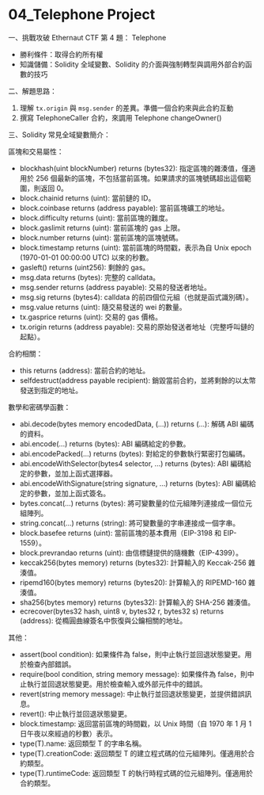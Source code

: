 # 04_Telephone Project

一、挑戰攻破 Ethernaut CTF 第 4 題： Telephone

 - 勝利條件：取得合約所有權
 - 知識儲備：Solidity 全域變數、Solidity 的介面與強制轉型與調用外部合約函數的技巧

二、解題思路：

1. 理解 ```tx.origin``` 與 ```msg.sender``` 的差異。準備一個合約來與此合約互動
2. 撰寫 TelephoneCaller 合約，來調用 Telephone changeOwner()

三、Solidity 常見全域變數簡介：

區塊和交易屬性：
- blockhash(uint blockNumber) returns (bytes32): 指定區塊的雜湊值，僅適用於 256 個最新的區塊，不包括當前區塊。如果請求的區塊號碼超出這個範圍，則返回 0。
- block.chainid returns (uint): 當前鏈的 ID。
- block.coinbase returns (address payable): 當前區塊礦工的地址。
- block.difficulty returns (uint): 當前區塊的難度。
- block.gaslimit returns (uint): 當前區塊的 gas 上限。
- block.number returns (uint): 當前區塊的區塊號碼。
- block.timestamp returns (uint): 當前區塊的時間戳，表示為自 Unix epoch (1970-01-01 00:00:00 UTC) 以來的秒數。
- gasleft() returns (uint256): 剩餘的 gas。
- msg.data returns (bytes): 完整的 calldata。
- msg.sender returns (address payable): 交易的發送者地址。
- msg.sig returns (bytes4): calldata 的前四個位元組（也就是函式識別碼）。
- msg.value returns (uint): 隨交易發送的 wei 的數量。
- tx.gasprice returns (uint): 交易的 gas 價格。
- tx.origin returns (address payable): 交易的原始發送者地址（完整呼叫鏈的起點）。

合約相關：
 - this returns (address): 當前合約的地址。
 - selfdestruct(address payable recipient): 銷毀當前合約，並將剩餘的以太幣發送到指定的地址。

數學和密碼學函數：
- abi.decode(bytes memory encodedData, (...)) returns (...): 解碼 ABI 編碼的資料。
- abi.encode(...) returns (bytes): ABI 編碼給定的參數。
- abi.encodePacked(...) returns (bytes): 對給定的參數執行緊密打包編碼。
- abi.encodeWithSelector(bytes4 selector, ...) returns (bytes): ABI 編碼給定的參數，並加上函式選擇器。
- abi.encodeWithSignature(string signature, ...) returns (bytes): ABI 編碼給定的參數，並加上函式簽名。
- bytes.concat(...) returns (bytes): 將可變數量的位元組陣列連接成一個位元組陣列。
- string.concat(...) returns (string): 將可變數量的字串連接成一個字串。
- block.basefee returns (uint): 當前區塊的基本費用（EIP-3198 和 EIP-1559）。
- block.prevrandao returns (uint): 由信標鏈提供的隨機數（EIP-4399）。
- keccak256(bytes memory) returns (bytes32): 計算輸入的 Keccak-256 雜湊值。
- ripemd160(bytes memory) returns (bytes20): 計算輸入的 RIPEMD-160 雜湊值。
- sha256(bytes memory) returns (bytes32): 計算輸入的 SHA-256 雜湊值。
- ecrecover(bytes32 hash, uint8 v, bytes32 r, bytes32 s) returns (address): 從橢圓曲線簽名中恢復與公鑰相關的地址。

其他：
- assert(bool condition): 如果條件為 false，則中止執行並回退狀態變更。用於檢查內部錯誤。
- require(bool condition, string memory message): 如果條件為 false，則中止執行並回退狀態變更。用於檢查輸入或外部元件中的錯誤。
- revert(string memory message): 中止執行並回退狀態變更，並提供錯誤訊息。
- revert(): 中止執行並回退狀態變更。
- block.timestamp: 返回當前區塊的時間戳，以 Unix 時間（自 1970 年 1 月 1 日午夜以來經過的秒數）表示。
- type(T).name: 返回類型 T 的字串名稱。
- type(T).creationCode: 返回類型 T 的建立程式碼的位元組陣列。僅適用於合約類型。
- type(T).runtimeCode: 返回類型 T 的執行時程式碼的位元組陣列。僅適用於合約類型。